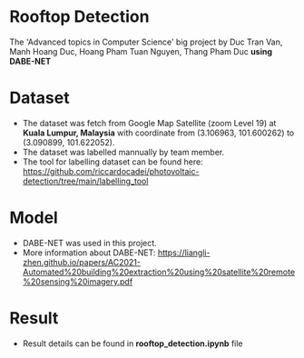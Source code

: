 # Rooftop Detection
The 'Advanced topics in Computer Science' big project by Duc Tran Van, Manh Hoang Duc, Hoang Pham Tuan Nguyen, Thang Pham Duc **using DABE-NET**
# Dataset
- The dataset was fetch from Google Map Satellite (zoom Level 19) at **Kuala Lumpur, Malaysia** with coordinate from (3.106963, 101.600262) to (3.090899, 101.622052).
- The dataset was labelled mannually by team member.
- The tool for labelling dataset can be found here: https://github.com/riccardocadei/photovoltaic-detection/tree/main/labelling_tool
# Model
- DABE-NET was used in this project.
- More information about DABE-NET: https://liangli-zhen.github.io/papers/AC2021-Automated%20building%20extraction%20using%20satellite%20remote%20sensing%20imagery.pdf

# Result
- Result details can be found in **rooftop_detection.ipynb** file
